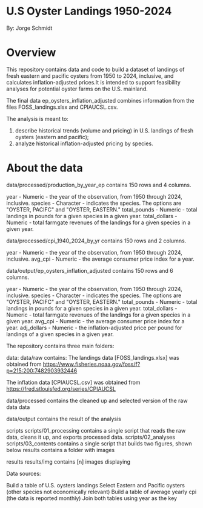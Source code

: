 # U.S Oyster Landings 1950-2024

By: Jorge Schmidt

# Overview

This repository contains data and code to build a dataset of landings of fresh 
eastern and pacific oysters from 1950 to 2024, inclusive, and calculates 
inflation-adjusted prices.It is intended to support feasibility analyses for 
potential oyster farms on the U.S. mainland.


The final data ep_oysters_inflation_adjusted combines information from the files 
FOSS_landings.xlsx and CPIAUCSL.csv.

The analysis is meant to:
1. describe historical trends (volume and pricing) in U.S. landings of fresh 
    oysters (eastern and pacific);
2. analyze historical inflation-adjusted pricing by species.

# About the data
data/processed/production_by_year_ep contains 150 rows and 4 columns.

year -          Numeric - the year of the observation, from 1950 through 2024, 
                inclusive.
species -       Character - indicates the species. The options are 
                "OYSTER, PACIFC" and "OYSTER, EASTERN."
total_pounds -  Numeric - total landings in pounds for a given species in a 
                given year.
total_dollars - Numeric - total farmgate revenues of the landings for a given 
                species in a given year.


data/processed/cpi_1940_2024_by_yr contains 150 rows and 2 columns.

year -          Numeric - the year of the observation, from 1950 through 2024, 
                inclusive.
avg_cpi -       Numeric - the average consumer price index for a year.


data/output/ep_oysters_inflation_adjusted contains 150 rows and 6 columns.

year -          Numeric - the year of the observation, from 1950 through 2024, 
                inclusive.
species -       Character - indicates the species. The options are 
                "OYSTER, PACIFC" and "OYSTER, EASTERN."
total_pounds -  Numeric - total landings in pounds for a given species in a 
                given year.
total_dollars - Numeric - total farmgate revenues of the landings for a given 
                species in a given year.
avg_cpi -       Numeric - the average consumer price index for a year.
adj_dollars -   Numeric - the inflation-adjusted price per pound for landings of
                a given species in a given year.

The repository contains three main folders:

data:
data/raw contains:
The landings data [FOSS_landings.xlsx] was obtained from
https://www.fisheries.noaa.gov/foss/f?p=215:200:7482903932446

The inflation data [CPIAUCSL.csv] was obtained from
https://fred.stlouisfed.org/series/CPIAUCSL


data/processed contains the cleaned up and selected version of the raw data data


data/output contains the result of the analysis



scripts
scripts/01_processing contains a single script that reads the raw data, cleans it up, and exports processed data.
scripts/02_analyses
scripts/03_contents contains a single script that builds two figures, shown below
results contains a folder with images


results
results/img contains [n] images displaying 

Data sources:


Build a table of U.S. oysters landings
Select Eastern and Pacific oysters (other species not economically relevant)
Build a table of average yearly cpi (the data is reported monthly)
Join both tables using year as the key







